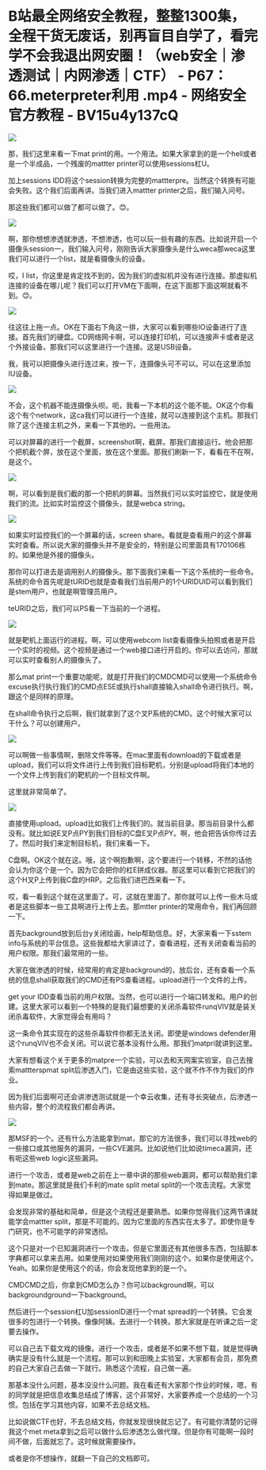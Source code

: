 # B站最全网络安全教程，整整1300集，全程干货无废话，别再盲目自学了，看完学不会我退出网安圈！（web安全｜渗透测试｜内网渗透｜CTF） - P67：66.meterpreter利用 .mp4 - 网络安全官方教程 - BV15u4y137cQ

![](img/1e194c96ec952816518b107dbe3e4283_0.png)

那，我们这里来看一下mat print的用。一个用法。如果大家拿到的是一个hell或者是一个半成品，一个残废的mattter printer可以使用sessions杠U。

加上sessions IDD将这个session转换为完整的mattterpre。当然这个转换有可能会失败。这个我们后面再讲。当我们进入mattter printer之后，我们输入问号。

那这些我们都可以做了都可以做了。😊。

![](img/1e194c96ec952816518b107dbe3e4283_2.png)

啊，那你想想渗透就渗透，不想渗透，也可以玩一些有趣的东西。比如说开启一个摄像头session一，我们输入问号，刚刚告诉大家摄像头是什么weca那weca这里我们可以进行一个list，就是看摄像头的设备。

哎，I list，你这里是肯定找不到的，因为我们的虚拟机并没有进行连接。那虚拟机连接的设备在哪儿呢？我们可以打开VM在下面啊，在这下面那下面这啊就看不到。😊。



![](img/1e194c96ec952816518b107dbe3e4283_4.png)

往这往上拖一点。OK在下面右下角这一排，大家可以看到哪些IO设备进行了连接。首先我们的硬盘。CD网络网卡啊，可以连接打印机，可以连接声卡或者是这个外接设备。那我们可以这里进行一个连接。这是USB设备。

我，我可以把摄像头进行连过来，按一下，连摄像头可不可以。可以在这里添加IU设备。

![](img/1e194c96ec952816518b107dbe3e4283_6.png)

不会，这个机器不能连摄像头呗。呃，我看一下本机的这个能不能。OK这个你看这个有个network，这ca我们可以进行一个连接，就可以连接到这个主机。那我们除了这个连接主机之外，来看一下其他的。一些用法。

可以对屏幕的进行一个截屏，screenshot啊，截屏。那我们直接运行。他会把那个把机截个屏，放在这个里面，放在这个里面。那我们刷新一下，看看在不在啊，是这个。



![](img/1e194c96ec952816518b107dbe3e4283_8.png)

啊，可以看到是我们截的那一个把机的屏幕。当然我们可以实时监控它，就是使用我们的流。比如实时监控这个摄像头，就是webca string。



![](img/1e194c96ec952816518b107dbe3e4283_10.png)

如果实时监控我们的一个屏幕的话，screen share。看就是查看用户的这个屏幕实时查看。所以说大家的摄像头并不是安全的，特别是公司里面具有170106栋的。如果他是外接的摄像头。

那你可以打进去是调用别人的摄像头。那下面我们来看一下这个系统的一些命令。系统的命令首先呢是tURID也就是查看我们当前用户的1个URIDUID可以看到我们是stem用户，也就是啊管理员用户。

teURID之后，我们可以PS看一下当前的一个进程。

![](img/1e194c96ec952816518b107dbe3e4283_12.png)

就是靶机上面运行的进程。啊，可以使用webcom list查看摄像头拍照或者是开启一个实时的视频。这个视频是通过一个web接口进行开启的。你可以去访问，那就可以实时查看别人的摄像头了。

那么mat print一个重要功能呢，就是打开我们的CMDCMD可以使用一个系统命令excuse执行执行我们的CMD点ESE或执行shall直接输入shall命令进行执行。啊，跟这个是同样的原理。

在shall命令执行之后啊，我们就拿到了这个叉P系统的CMD。这个时候大家可以干什么？可以创建用户。

![](img/1e194c96ec952816518b107dbe3e4283_14.png)

可以啊做一些事情啊，删除文件等等。在mac里面有download的下载或者是upload，我们可以将文件进行上传到我们目标靶机，分别是upload将我们本地的一个文件上传到我们的靶机的一个目标文件啊。

这里就非常简单了。

![](img/1e194c96ec952816518b107dbe3e4283_16.png)

直接使用upload。upload比如我们上传我们的。就当前目录。那当前目录什么都没有。就比如说E叉P点PY到我们目标的C盘E叉P点PY。啊，他会把告诉你传过去了。然后时我们来定制目标机，我们来看一下。

C盘啊。OK这个就在这。哦，这个啊抱歉啊，这个要进行一个转移，不然的话他会认为你这个是一个。因为它会把你的杠E拼成仪器。那这里可以看到它把我们的这个H叉P上传到我C盘的HRP。之后我们进巴西来看一下。

哎，看一看到这个就在这里面了。可，这就在里面了。那你就可以上传一些木马或者是这些脚本一些工具啊进行上传上去。那mtter printer的常用命令，我们再回顾一下。

首先background放到后台y关闭绘画，help帮助信息。好，大家来看一下sstem info与系统的平台信息。这些我都给大家讲过了，查看进程，还有关闭查看当前的用户权限。那我们最常用的一些。

大家在做渗透的时候，经常用的肯定是background的，放后台，还有查看一个系统的信息shall获取我们的CMD还有PS查看进程。upload进行一个文件的上传。

get your IDD查看当前的用户权限。当然，也可以进行一个端口转发和。用户的创建。这里大家可以看到一个特殊的是我们最想要的关闭杀毒软件runqVIV就是装关闭杀毒软件，大家觉得会有用吗？

这一条命令其实现在的这些杀毒软件你都无法关闭。即使是windows defender用这个runqVIV也不会关闭。可以说它基本没有什么用。那我们matpri就讲到这里。

大家有想看这个关于更多的matpre一个实验，可以去和天网案实验室，自己去搜索mattterspmat split后渗透入门，它是由这些实验，这个就不作不作为我们的作业。

因为我们后面啊可还会讲渗透测试就是一个幸云收集，还有寻长突破点，后渗透一些内容，整个的流程我们都会再讲。



![](img/1e194c96ec952816518b107dbe3e4283_18.png)

那MSF的一个。还有什么方法能拿到mat，那它的方法很多，我们可以寻找web的一些接口或其他服务的漏洞，一些CVE漏洞。比如说他们比如说timeca漏洞，还有呃这些web logic这些漏洞。

进行一个攻击，或者是web之前在上一章中讲的那些web漏洞，都可以帮助我们拿到mate。那这里就是我们卡利的mate split metal split的一个攻击流程。大家觉得如果是做过。

会发现非常的基础和简单，但是这个流程还是要熟悉。如果你觉得我们这两节课就能学会mattter split，那是不可能的。因为它里面的东西实在太多了。即使你是专门研究，也不可能学的非常透彻。

这个只是对一个已知漏洞进行一个攻击。但是它里面还有其他很多东西，包括脚本字典都可以拿来去用。如果使用对如果使用我们刚刚的这个。如果你是使用这个。Yeah。如果你是使用这个的话，你会发现他拿到的是一个。

CMDCMD之后，你拿到CMD怎么办？你可以background啊，可以 backgroundground一下background。

然后进行一个session杠U加sessionID进行一个mat spread的一个转换。它会发很多的包进行一个转换。像像阿姨。去进行一个转换。那大家就是在听课之后一定要去操作。

可以自己去下载文戏的镜像。进行一个攻击，或者是不如果不想下载，就是觉得确确实是没有什么就是一个流程。那可以到和田晚上实验室，大家都有会员，那免费的自己大家自己去做一下就行。熟悉这个流程，自己做一遍。

那基本没什么问题，基本没没什么问题。我在看还有大家那个作业的时候，嗯，有的同学就是把信息收集总结成了博客，这个非常好，大家要养成一个总结的一个习惯。包括在学习其他内容，如果不去总结文档。

比如说做CTF也好，不去总结文档，你就发现很快就忘记了。有可能你清楚的记得我这个met meta拿到之后可以做什么后渗透怎么做代理。但是你有可能啊一段时间不做，后面就忘了。这时候就需要操作。

或者是你不想操作，就翻一下自己的文档即可。